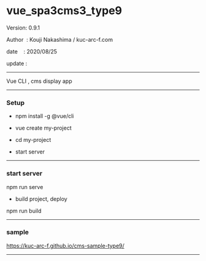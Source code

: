 ﻿# vue_spa3cms3_type9

 Version: 0.9.1

 Author  : Kouji Nakashima / kuc-arc-f.com

 date    : 2020/08/25 

 update : 

***

Vue CLI , cms display app

***
### Setup

* npm install -g @vue/cli

* vue create my-project

* cd my-project

* start server

***
### start server
npm run serve

* build project, deploy

npm run build

***
### sample

https://kuc-arc-f.github.io/cms-sample-type9/

***


